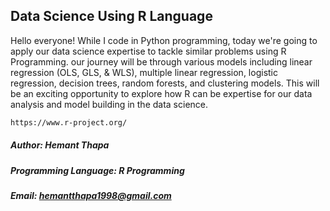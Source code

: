 ## Data Science Using R Language

Hello everyone! While I code in Python programming, today we're going to apply our data science expertise to tackle similar problems using R Programming. our journey will be through various models including linear regression (OLS, GLS, & WLS), multiple linear regression, logistic regression, decision trees, random forests, and clustering models. This will be an exciting opportunity to explore how R can be expertise for our data analysis and model building in the data science.

```bash
https://www.r-project.org/
```
##### Author: Hemant Thapa
##### Programming Language: R Programming
##### Email: hemantthapa1998@gmail.com
